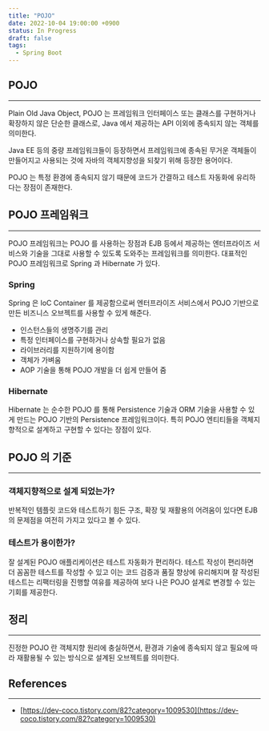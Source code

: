 ```yaml
---
title: "POJO"
date: 2022-10-04 19:00:00 +0900
status: In Progress
draft: false
tags:
  - Spring Boot
---
```


## POJO

---

Plain Old Java Object, POJO 는 프레임워크 인터페이스 또는 클래스를 구현하거나 확장하지 않은 단순한 클래스로, Java 에서 제공하는 API 이외에 종속되지 않는 객체를 의미한다.

Java EE 등의 중량 프레임워크들이 등장하면서 프레임워크에 종속된 무거운 객체들이 만들어지고 사용되는 것에 자바의 객체지향성을 되찾기 위해 등장한 용어이다.

POJO 는 특정 환경에 종속되지 않기 때문에 코드가 간결하고 테스트 자동화에 유리하다는 장점이 존재한다.

## POJO 프레임워크

---

POJO 프레임워크는 POJO 를 사용하는 장점과 EJB 등에서 제공하는 엔터프라이즈 서비스와 기술을 그대로 사용할 수 있도록 도와주는 프레임워크를 의미한다. 대표적인 POJO 프레임워크로 Spring 과 Hibernate 가 있다.

### Spring

Spring 은 IoC Container 를 제공함으로써 엔터프라이즈 서비스에서 POJO 기반으로 만든 비즈니스 오브젝트를 사용할 수 있게 해준다.

- 인스턴스들의 생명주기를 관리
- 특정 인터페이스를 구현하거나 상속할 필요가 없음
- 라이브러리를 지원하기에 용이함
- 객체가 가벼움
- AOP 기술을 통해 POJO 개발을 더 쉽게 만들어 줌

### Hibernate

Hibernate 는 순수한 POJO 를 통해 Persistence 기술과 ORM 기술을 사용할 수 있게 만드는 POJO 기반의 Persistence 프레임워크이다. 특히 POJO 엔티티들을 객체지향적으로 설계하고 구현할 수 있다는 장점이 있다.

## POJO 의 기준

---

### 객체지향적으로 설계 되었는가?

반복적인 템플릿 코드와 테스트하기 힘든 구조, 확장 및 재활용의 어려움이 있다면 EJB 의 문제점을 여전히 가지고 있다고 볼 수 있다.

### 테스트가 용이한가?

잘 설계된 POJO 애플리케이션은 테스트 자동화가 편리하다. 테스트 작성이 편리하면 더 꼼꼼한 테스트를 작성할 수 있고 이는 코드 검증과 품질 향상에 유리해지며 잘 작성된 테스트는 리팩터링을 진행할 여유를 제공하여 보다 나은 POJO 설계로 변경할 수 있는 기회를 제공한다.

## 정리

---

진정한 POJO 란 객체지향 원리에 충실하면서, 환경과 기술에 종속되지 않고 필요에 따라 재활용될 수 있는 방식으로 설계된 오브젝트를 의미한다.

## References

---

- [https://dev-coco.tistory.com/82?category=1009530](https://dev-coco.tistory.com/82?category=1009530)
